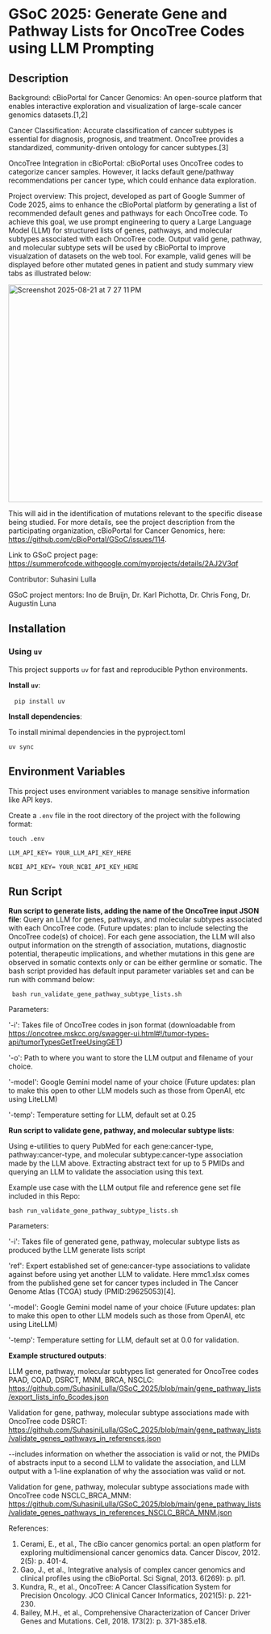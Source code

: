 
# GSoC 2025: Generate Gene and Pathway Lists for OncoTree Codes using LLM Prompting

## Description
Background:
cBioPortal for Cancer Genomics: An open-source platform that enables interactive exploration and visualization of large-scale cancer genomics datasets.[1,2]

Cancer Classification: Accurate classification of cancer subtypes is essential for diagnosis, prognosis, and treatment. OncoTree provides a standardized, community-driven ontology for cancer subtypes.[3]

OncoTree Integration in cBioPortal: cBioPortal uses OncoTree codes to categorize cancer samples. However, it lacks default gene/pathway recommendations per cancer type, which could enhance data exploration.


Project overview:
This project, developed as part of Google Summer of Code 2025, aims to enhance the cBioPortal platform by generating a list of recommended default genes and pathways for each OncoTree code. To achieve this goal, we use prompt engineering to query a Large Language Model (LLM) for structured lists of genes, pathways, and molecular subtypes associated with each OncoTree code. Output valid gene, pathway, and molecular subtype sets will be used by cBioPortal to improve visualzation of datasets on the web tool. For example, valid genes will be displayed before other mutated genes in patient and study summary view tabs as illustrated below:

<img width="662" height="431" alt="Screenshot 2025-08-21 at 7 27 11 PM" src="https://github.com/user-attachments/assets/ea39cdee-1d60-4510-8e67-86093ed8bd35" />

This will aid in the identification of mutations relevant to the specific disease being studied.
For more details, see the project description from the participating organization, cBioPortal for Cancer Genomics, here: https://github.com/cBioPortal/GSoC/issues/114. 

Link to GSoC project page: https://summerofcode.withgoogle.com/myprojects/details/2AJ2V3qf

Contributor: Suhasini Lulla

GSoC project mentors: Ino de Bruijn, Dr. Karl Pichotta, Dr. Chris Fong, Dr. Augustin Luna


## Installation

### Using `uv`

This project supports `uv` for fast and reproducible Python environments.


**Install `uv`**:

   ```pip install uv```

**Install dependencies**:

To install minimal dependencies in the pyproject.toml 

```uv sync```


## Environment Variables

This project uses environment variables to manage sensitive information like API keys.

Create a `.env` file in the root directory of the project with the following format:

```touch .env```

```LLM_API_KEY= YOUR_LLM_API_KEY_HERE```

```NCBI_API_KEY= YOUR_NCBI_API_KEY_HERE```

## Run Script

**Run script to generate lists, adding the name of the OncoTree input JSON file**:
Query an LLM for genes, pathways, and molecular subtypes associated with each OncoTree code. (Future updates: plan to include selecting the OncoTree code(s) of choice).
For each gene association, the LLM will also output information on the strength of association, mutations, diagnostic potential, therapeutic implications, and whether mutations in this gene are observed in somatic contexts only or can be either germline or somatic.
The bash script provided has default input parameter variables set and can be run with command below:

``` bash run_validate_gene_pathway_subtype_lists.sh```

Parameters: 

'-i': Takes file of OncoTree codes in json format (downloadable from https://oncotree.mskcc.org/swagger-ui.html#!/tumor-types-api/tumorTypesGetTreeUsingGET)

'-o': Path to where you want to store the LLM output and filename of your choice.

'-model': Google Gemini model name of your choice (Future updates: plan to make this open to other LLM models such as those from OpenAI, etc using LiteLLM)

'-temp': Temperature setting for LLM, default set at 0.25


**Run script to validate gene, pathway, and molecular subtype lists**:

Using e-utilities to query PubMed for each gene:cancer-type, pathway:cancer-type, and molecular subtype:cancer-type association made by the LLM above. Extracting abstract text for up to 5 PMIDs and querying an LLM to validate the association using this text.

Example use case with the LLM output file and reference gene set file included in this Repo:

```bash run_validate_gene_pathway_subtype_lists.sh```

Parameters: 

'-i': Takes file of generated gene, pathway, molecular subtype lists as produced bythe LLM generate lists script

'ref': Expert established set of gene:cancer-type associations to validate against before using yet another LLM to validate. Here mmc1.xlsx comes from the published gene set for cancer types included in The Cancer Genome Atlas (TCGA) study (PMID:29625053)[4].

'-model': Google Gemini model name of your choice (Future updates: plan to make this open to other LLM models such as those from OpenAI, etc using LiteLLM)

'-temp': Temperature setting for LLM, default set at 0.0 for validation.


**Example structured outputs**:

LLM gene, pathway, molecular subtypes list generated for OncoTree codes PAAD, COAD, DSRCT, MNM, BRCA, NSCLC:
https://github.com/SuhasiniLulla/GSoC_2025/blob/main/gene_pathway_lists/export_lists_info_6codes.json

Validation for gene, pathway, molecular subtype associations made with OncoTree code DSRCT:
https://github.com/SuhasiniLulla/GSoC_2025/blob/main/gene_pathway_lists/validate_genes_pathways_in_references.json

--includes information on whether the association is valid or not, the PMIDs of abstracts input to a second LLM to validate the association, and LLM output with a 1-line explanation of why the association was valid or not.

Validation for gene, pathway, molecular subtype associations made with OncoTree code NSCLC_BRCA_MNM:
https://github.com/SuhasiniLulla/GSoC_2025/blob/main/gene_pathway_lists/validate_genes_pathways_in_references_NSCLC_BRCA_MNM.json


References:
1.	Cerami, E., et al., The cBio cancer genomics portal: an open platform for exploring multidimensional cancer genomics data. Cancer Discov, 2012. 2(5): p. 401-4.
2.	Gao, J., et al., Integrative analysis of complex cancer genomics and clinical profiles using the cBioPortal. Sci Signal, 2013. 6(269): p. pl1.
3.	Kundra, R., et al., OncoTree: A Cancer Classification System for Precision Oncology. JCO Clinical Cancer Informatics, 2021(5): p. 221-230.
4.	Bailey, M.H., et al., Comprehensive Characterization of Cancer Driver Genes and Mutations. Cell, 2018. 173(2): p. 371-385.e18.


